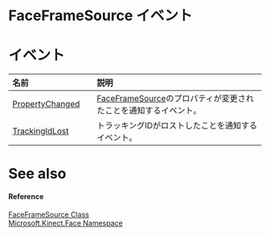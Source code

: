 FaceFrameSource イベント  
======================  

<span id="publiceventsSection"></span>

イベント
======  

<table>
<colgroup>
<col width="30%" />
<col width="60%" />
</colgroup>
<thead>
<tr class="header">
<th align="left">名前</th>
<th align="left">説明</th>
</tr>
</thead>
<tbody>
<tr class="odd">
<td align="left"><a href="FaceFrameSource_Class/Events/PropertyChanged_Event.md">PropertyChanged</a></td>
<td align="left"><a href="">FaceFrameSource</a>のプロパティが変更されたことを通知するイベント。</td>
</tr>
<tr class="even">
<td align="left"><a href="FaceFrameSource_Class/Events/TrackingIdLost_Event.md">TrackingIdLost</a></td>
<td align="left">トラッキングIDがロストしたことを通知するイベント。</td>
</tr>
</tbody>
</table>

<span id="ID4EI"></span>

See also  
========  

<span id="ID4EK"></span>
#### Reference  

[FaceFrameSource Class](../FaceFrameSource_Class.md)  
 [Microsoft.Kinect.Face Namespace](../../Kinect.Face.md)  



<!--Please do not edit the data in the comment block below.-->
<!--
TOCTitle : FaceFrameSource Events
RLTitle : FaceFrameSource Events
KeywordK : FaceFrameSource class, events
KeywordA : Events.T:Microsoft.Kinect.Face.FaceFrameSource
AssetID : Events.T:Microsoft.Kinect.Face.FaceFrameSource
Locale : en-us
CommunityContent : 1
TargetOS : Windows
TopicType : kbSyntax
DocSet : K4Wv2
ProjType : K4Wv2Proj
Technology : Kinect for Windows
Product : Kinect for Windows SDK v2
productversion : 20
-->
